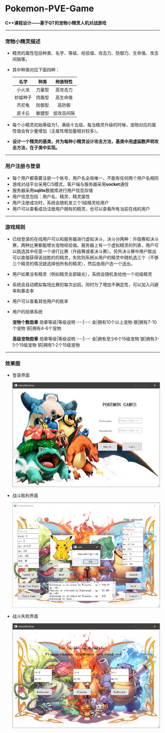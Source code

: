 # Pokemon-PVE-Game
**C++课程设计——基于QT的宠物小精灵人机对战游戏**

---
### 宠物小精灵描述
+ 精灵的属性包括种类、名字、等级、经验值、攻击力、防御力、生命值、攻击间隔等。   
+ 其中种类对应下面四种：  

    名字|种类|种族特性
    :--:|:--:|:--:
    小火龙|力量型|高攻击力
    妙蛙种子|肉盾型|高生命值
    杰尼龟|防御型|高防御
    皮卡丘|敏捷型|低攻击间隔

+ 每个小精灵初始等级为1，满级十五级，每当精灵升级的时候，宠物对应的属性值会有少量增加（主属性增加量相对较多）。  
 
+ **设计一个精灵的基类，并为每种小精灵设计攻击方法，基类中用虚函数声明攻击方法，在子类中实现。**

---
### 用户注册与登录
+ 每个用户都需要注册一个账号，用户名全局唯一，不能有任何两个用户名相同
+ 游戏对战平台采用C/S模式，客户端与服务器采用**socket**通信
+ 服务器采用**sqlite**数据库进行用户信息存储
+ 用户信息包括：用户名、精灵、精灵属性
+ 用户注册成功时，系统会随机发三个1级精灵给用户
+ 用户可以查看成功注册用户拥有的精灵，也可以查看所有当前在线的用户

---
### 游戏规则
+ 已经登录的在线用户可以和服务器进行虚拟决斗，决斗分两种：升级赛和决斗赛，两种比赛都能增长宠物经验值。服务器上有一个虚拟精灵的列表，用户可以挑选其中任意一个进行比赛（升级赛或者决斗赛）。另外决斗赛中用户胜出可以直接获得该战胜的的精灵，失败则系统从用户的精灵中随机选三个（不够三个精灵的情况就选择他所有的精灵），然后由用户选一个送出。
+ 用户如果没有精灵（例如精灵全部输光），系统会随机发给他一个初级精灵
+ 系统会自动模拟每场比赛的每次出招，同时为了增加不确定性，可以加入闪避率和暴击率
+ 用户可以查看其他用户的胜率
+ 用户的勋章系统    

  **宠物个数勋章**
  勋章等级|等级说明
  :--:|:--:
  金|拥有10个以上宠物
  银|拥有7-10个宠物
  铜|拥有4-6个宠物
  
  **高级宠物勋章**
  勋章等级|等级说明
  :--:|:--:
  金|拥有至少6个15级宠物
  银|拥有3-5个15级宠物
  铜|拥有1-2个15级宠物
  
---
### 效果图
+ 登录界面   

    ![image](https://github.com/AerospaceL/Pokemon-PVE-Game/blob/main/Screenshot/login.png)

+ 战斗胜利界面  
 
    ![image](https://github.com/AerospaceL/Pokemon-PVE-Game/blob/main/Screenshot/fight.png)
 
+ 战斗失败界面  
 
    ![image](https://github.com/AerospaceL/Pokemon-PVE-Game/blob/main/Screenshot/fail.png)
  
  
  
  
  
  
  
  
  
